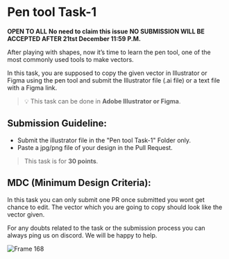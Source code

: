 # Pen tool Task-1 

**OPEN TO ALL** **No need to claim this issue** **NO SUBMISSION WILL BE ACCEPTED AFTER 21tst December 11:59 P.M.**

After playing with shapes, now it’s time to learn the pen tool, one of the most commonly used tools to make vectors.

In this task, you are supposed to copy the given vector in Illustrator or Figma using the pen tool and submit the Illustrator file (.ai file) or a text file with a Figma link.

> 💡 This task can be done in **Adobe Illustrator or Figma**.

## **Submission Guideline:**

- Submit the illustrator file in the "Pen tool Task-1" Folder only.
- Paste a jpg/png file of your design in the Pull Request.

> This task is for **30 points**.

## **MDC (Minimum Design Criteria):**

In this task you can only submit one PR once submitted you wont get chance to edit. The vector which you are going to copy should look like the vector given.

For any doubts related to the task or the submission process you can always ping us on discord. We will be happy to help.

![Frame 168](https://user-images.githubusercontent.com/97426868/208735978-9dc8fb6d-6983-42c4-8920-6afea7044a16.png)
